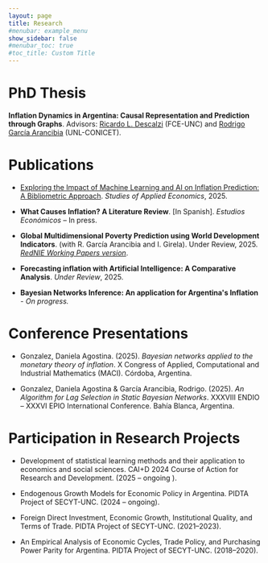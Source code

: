 ```yaml
---
layout: page
title: Research
#menubar: example_menu
show_sidebar: false
#menubar_toc: true
#toc_title: Custom Title
---
```


# <i class="fas fa-shapes"></i> PhD Thesis
__Inflation Dynamics in Argentina: Causal Representation and Prediction through Graphs__. Advisors: <a href="https://www.eco.unc.edu.ar/ief/?view=article&id=12466:descalzi-ricardo-luis&catid=187" target="_blank" class="custom-link" rel="noopener noreferrer">Ricardo L. Descalzi</a> (FCE-UNC) and <a href="https://sites.google.com/site/rgarciaarancibia/home?authuser=0" target="_blank" class="custom-link" rel="noopener noreferrer">Rodrigo García Arancibia</a> (UNL-CONICET).
 



# <i class="fas fa-file-alt"></i> Publications

* <a href="https://doi.org/10.25115/3g2qqj59" target="_blank" class="custom-link" rel="noopener noreferrer">Exploring the Impact of Machine Learning and AI on Inflation Prediction: A Bibliometric Approach</a>. *Studies of Applied Economics*, 2025.

* __What Causes Inflation? A Literature Review__. [In Spanish]. *Estudios Económicos* – In press.


* __Global Multidimensional Poverty Prediction using World Development Indicators__. (with R. García Arancibia and I. Girela).  Under Review, 2025. <a href="https://rednie.eco.unc.edu.ar/files/DT/350.pdf" target="_blank" class="custom-link" rel="noopener noreferrer">*RedNIE Working Papers version*</a>.


* __Forecasting inflation with Artificial Intelligence: A Comparative Analysis__. *Under Review*, 2025.
 
* __Bayesian Networks Inference:  An application for Argentina's Inflation__ - *On progress.* 

# <i class="fas fa-users"></i> Conference Presentations

* Gonzalez, Daniela Agostina. (2025). *Bayesian networks applied to the monetary theory of inflation*. X Congress of Applied, Computational and Industrial Mathematics (MACI). Córdoba, Argentina.

* Gonzalez, Daniela Agostina & García Arancibia, Rodrigo. (2025). *An Algorithm for Lag Selection in Static Bayesian Networks*. XXXVIII ENDIO – XXXVI EPIO International Conference. Bahía Blanca, Argentina.

# <i class="fas fa-project-diagram"></i> Participation in Research Projects

* Development of statistical learning methods and their application to economics and social sciences. CAI+D 2024 Course of Action for Research and Development. (2025 – ongoing ).

* Endogenous Growth Models for Economic Policy in Argentina. PIDTA Project of SECYT-UNC. (2024 – ongoing).

* Foreign Direct Investment, Economic Growth, Institutional Quality, and Terms of Trade. PIDTA Project of SECYT-UNC. (2021–2023).

* An Empirical Analysis of Economic Cycles, Trade Policy, and Purchasing Power Parity for Argentina. PIDTA Project of SECYT-UNC. (2018–2020).







